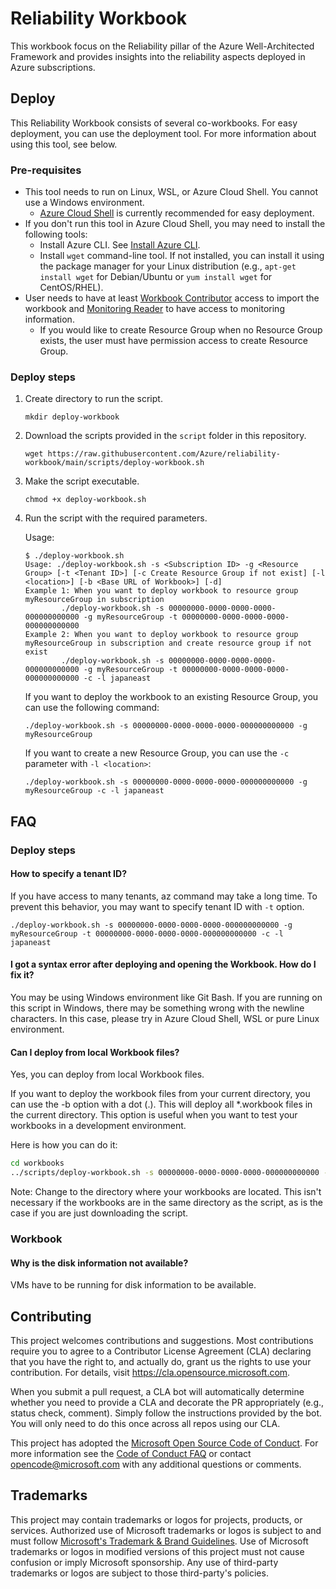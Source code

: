 # Reliability Workbook

This workbook focus on the Reliability pillar of the Azure Well-Architected Framework and provides insights into the reliability aspects deployed in Azure subscriptions.

## Deploy

This Reliability Workbook consists of several co-workbooks. For easy deployment, you can use the deployment tool. For more information about using this tool, see below.

### Pre-requisites

- This tool needs to run on Linux, WSL, or Azure Cloud Shell. You cannot use a Windows environment.
  - [Azure Cloud Shell](https://learn.microsoft.com/en-us/azure/cloud-shell/quickstart?tabs=azurecli) is currently recommended for easy deployment.
- If you don't run this tool in Azure Cloud Shell, you may need to install the following tools:
  - Install Azure CLI. See [Install Azure CLI](https://docs.microsoft.com/en-us/cli/azure/install-azure-cli?view=azure-cli-latest).
  - Install `wget` command-line tool. If not installed, you can install it using the package manager for your Linux distribution (e.g., `apt-get install wget` for Debian/Ubuntu or `yum install wget` for CentOS/RHEL).
- User needs to have at least [Workbook Contributor](https://docs.microsoft.com/en-us/azure/role-based-access-control/built-in-roles#workbook-contributor) access to import the workbook and [Monitoring Reader](https://docs.microsoft.com/en-us/azure/role-based-access-control/built-in-roles#monitoring-reader) to have access to monitoring information.
  - If you would like to create Resource Group when no Resource Group exists, the user must have permission access to create Resource Group.

### Deploy steps

1. Create directory to run the script.
    ```shell
    mkdir deploy-workbook
    ```
1. Download the scripts provided in the `script` folder in this repository.
    ```shell
    wget https://raw.githubusercontent.com/Azure/reliability-workbook/main/scripts/deploy-workbook.sh
    ```
1. Make the script executable.
    ```shell
    chmod +x deploy-workbook.sh
    ```
1. Run the script with the required parameters.

    Usage:

    ```shell
    $ ./deploy-workbook.sh 
    Usage: ./deploy-workbook.sh -s <Subscription ID> -g <Resource Group> [-t <Tenant ID>] [-c Create Resource Group if not exist] [-l <location>] [-b <Base URL of Workbook>] [-d]
    Example 1: When you want to deploy workbook to resource group myResourceGroup in subscription
            ./deploy-workbook.sh -s 00000000-0000-0000-0000-000000000000 -g myResourceGroup -t 00000000-0000-0000-0000-000000000000
    Example 2: When you want to deploy workbook to resource group myResourceGroup in subscription and create resource group if not exist
            ./deploy-workbook.sh -s 00000000-0000-0000-0000-000000000000 -g myResourceGroup -t 00000000-0000-0000-0000-000000000000 -c -l japaneast
    ```

    If you want to deploy the workbook to an existing Resource Group, you can use the following command:

    ```shell
    ./deploy-workbook.sh -s 00000000-0000-0000-0000-000000000000 -g myResourceGroup
    ```

    If you want to create a new Resource Group, you can use the `-c` parameter with `-l <location>`:  

    ```shell
    ./deploy-workbook.sh -s 00000000-0000-0000-0000-000000000000 -g myResourceGroup -c -l japaneast
    ```

## FAQ

### Deploy steps

#### How to specify a tenant ID?

If you have access to many tenants, az command may take a long time. To prevent this behavior, you may want to specify tenant ID with `-t` option.

```shell
./deploy-workbook.sh -s 00000000-0000-0000-0000-000000000000 -g myResourceGroup -t 00000000-0000-0000-0000-000000000000 -c -l japaneast
```

#### I got a syntax error after deploying and opening the Workbook. How do I fix it?

You may be using Windows environment like Git Bash. If you are running on this script in Windows, there may be something wrong with the newline characters.
In this case, please try in Azure Cloud Shell, WSL or pure Linux environment.

#### Can I deploy from local Workbook files?

Yes, you can deploy from local Workbook files.

If you want to deploy the workbook files from your current directory, you can use the -b option with a dot (.).
This will deploy all *.workbook files in the current directory. This option is useful when you want to test your workbooks in a development environment.

Here is how you can do it:

```bash
cd workbooks
../scripts/deploy-workbook.sh -s 00000000-0000-0000-0000-000000000000 -g myResourceGroup -c -l japaneast -b .
```

Note: Change to the directory where your workbooks are located. This isn't necessary if the workbooks are in the same directory as the script, as is the case if you are just downloading the script.

### Workbook

#### Why is the disk information not available?

VMs have to be running for disk information to be available.

## Contributing

This project welcomes contributions and suggestions.  Most contributions require you to agree to a
Contributor License Agreement (CLA) declaring that you have the right to, and actually do, grant us
the rights to use your contribution. For details, visit https://cla.opensource.microsoft.com.

When you submit a pull request, a CLA bot will automatically determine whether you need to provide
a CLA and decorate the PR appropriately (e.g., status check, comment). Simply follow the instructions
provided by the bot. You will only need to do this once across all repos using our CLA.

This project has adopted the [Microsoft Open Source Code of Conduct](https://opensource.microsoft.com/codeofconduct/).
For more information see the [Code of Conduct FAQ](https://opensource.microsoft.com/codeofconduct/faq/) or
contact [opencode@microsoft.com](mailto:opencode@microsoft.com) with any additional questions or comments.

## Trademarks

This project may contain trademarks or logos for projects, products, or services. Authorized use of Microsoft 
trademarks or logos is subject to and must follow 
[Microsoft's Trademark & Brand Guidelines](https://www.microsoft.com/en-us/legal/intellectualproperty/trademarks/usage/general).
Use of Microsoft trademarks or logos in modified versions of this project must not cause confusion or imply Microsoft sponsorship.
Any use of third-party trademarks or logos are subject to those third-party's policies.
